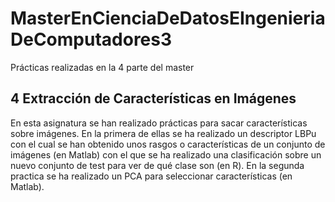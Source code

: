 # MasterEnCienciaDeDatosEIngenieriaDeComputadores3
Prácticas realizadas en la 4 parte del master 

## 4 Extracción de Características en Imágenes
En esta asignatura se han realizado prácticas para sacar características sobre imágenes. En la primera de ellas se ha realizado un descriptor LBPu con el cual se han obtenido unos rasgos o características de un conjunto de imágenes (en Matlab) con el que se ha realizado una clasificación sobre un nuevo conjunto de test para ver de qué clase son (en R). En la segunda practica se ha realizado un PCA para seleccionar características (en Matlab).
